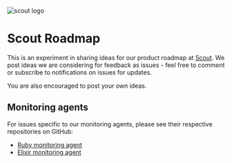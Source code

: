![scout logo](http://help.apm.scoutapp.com/images/logo.png)

# Scout Roadmap

This is an experiment in sharing ideas for our product roadmap at [Scout](https://scoutapp.com). We post ideas we are considering for feedback as issues - feel free to comment or subscribe to notifications on issues for updates.

You are also encouraged to post your own ideas.

## Monitoring agents

For issues specific to our monitoring agents, please see their respective repositories on GitHub:

* [Ruby monitoring agent](https://github.com/scoutapp/scout_apm_ruby)
* [Elixir monitoring agent](https://github.com/scoutapp/scout_apm_elixir)

